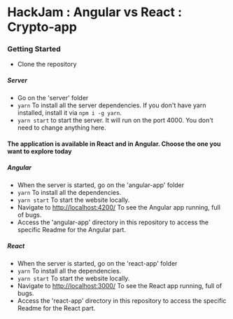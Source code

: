 # HackJam : Angular vs React : Crypto-app

### Getting Started
* Clone the repository
##### Server
* Go on the 'server' folder 
* `yarn` To install all the server dependencies. If you don't have yarn installed, install it via `npm i -g yarn`.
* `yarn start` to start the server. It will run on the port 4000. You don't need to change anything here.
#### The application is available in React and in Angular. Choose the one you want to explore today

##### Angular
* When the server is started, go on the 'angular-app' folder
* `yarn` To install all the dependencies.
* `yarn start` To start the website locally.
* Navigate to [http://localhost:4200/](http://localhost:4200/) To see the Angular app running, full of bugs. 
* Access the 'angular-app' directory in this repository to access the specific Readme for the Angular part.

##### React
* When the server is started, go on the 'react-app' folder
* `yarn` To install all the dependencies.
* `yarn start` To start the website locally.
* Navigate to [http://localhost:3000/](http://localhost:3000/) To see the React app running, full of bugs. 
* Access the 'react-app' directory in this repository to access the specific Readme for the React part.
